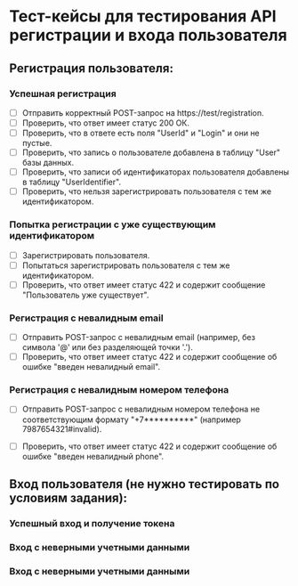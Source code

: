 # Тест-кейсы для тестирования API регистрации и входа пользователя

## Регистрация пользователя:

### Успешная регистрация
- [ ] Отправить корректный POST-запрос на https://test/registration.
- [ ] Проверить, что ответ имеет статус 200 ОК.
- [ ] Проверить, что в ответе есть поля "UserId" и "Login" и они не пустые.
- [ ] Проверить, что запись о пользователе добавлена в таблицу "User" базы данных.
- [ ] Проверить, что записи об идентификаторах пользователя добавлены в таблицу "UserIdentifier".
- [ ] Проверить, что нельзя зарегистрировать пользователя с тем же идентификатором.

### Попытка регистрации с уже существующим идентификатором
- [ ] Зарегистрировать пользователя.
- [ ] Попытаться зарегистрировать пользователя с тем же идентификатором.
- [ ] Проверить, что ответ имеет статус 422 и содержит сообщение "Пользователь уже существует".

### Регистрация с невалидным email
- [ ] Отправить POST-запрос с невалидным email (например, без символа '@' или без разделяющей точки '.').
- [ ] Проверить, что ответ имеет статус 422 и содержит сообщение об ошибке "введен невалидный email".

### Регистрация с невалидным номером телефона
- [ ] Отправить POST-запрос с невалидным номером телефона не соответствующим формату "+7**********" (например 7987654321#invalid).
- [ ] Проверить, что ответ имеет статус 422 и содержит сообщение об ошибке "введен невалидный phone".



## Вход пользователя (не нужно тестировать по условиям задания):

### Успешный вход и получение токена

### Вход с неверными учетными данными

### Вход с неверными учетными данными